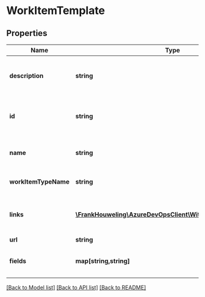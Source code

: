 # WorkItemTemplate

## Properties
Name | Type | Description | Notes
------------ | ------------- | ------------- | -------------
**description** | **string** | The description of the work item template. | [optional] 
**id** | **string** | The identifier of the work item template. | [optional] 
**name** | **string** | The name of the work item template. | [optional] 
**workItemTypeName** | **string** | The name of the work item type. | [optional] 
**links** | [**\FrankHouweling\AzureDevOpsClient\Wit\Model\ReferenceLinks**](ReferenceLinks.md) | Link references to related REST resources. | [optional] 
**url** | **string** |  | [optional] 
**fields** | **map[string,string]** | Mapping of field and its templated value. | [optional] 

[[Back to Model list]](../README.md#documentation-for-models) [[Back to API list]](../README.md#documentation-for-api-endpoints) [[Back to README]](../README.md)


